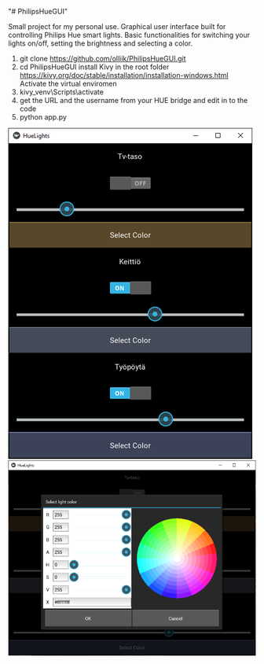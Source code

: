 "# PhilipsHueGUI" 

Small project for my personal use. Graphical user interface built for controlling Philips Hue smart lights.
Basic functionalities for switching your lights on/off, setting the brightness and selecting a color.

1. git clone https://github.com/olliik/PhilipsHueGUI.git
2. cd PhilipsHueGUI
  install Kivy in the root folder https://kivy.org/doc/stable/installation/installation-windows.html
  Activate the virtual enviromen
3. kivy_venv\Scripts\activate
4. get the URL and the username from your HUE bridge and edit in to the code 
5. python app.py

![GUI](/images/GUI1.PNG) ![GUI](/images/GUI2.PNG) 
